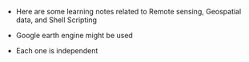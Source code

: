 

- Here are some learning notes related to Remote sensing, Geospatial data, and Shell Scripting

- Google earth engine might be used

- Each one is independent
